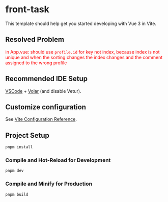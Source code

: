 # front-task

This template should help get you started developing with Vue 3 in Vite.

## Resolved Problem

<span style="color:red">in App.vue: should use `profile.id` for key not index, because index is not unique and when the sorting changes the index changes and the comment assigned to the wrong profile</span>

## Recommended IDE Setup

[VSCode](https://code.visualstudio.com/) + [Volar](https://marketplace.visualstudio.com/items?itemName=Vue.volar) (and disable Vetur).

## Customize configuration

See [Vite Configuration Reference](https://vitejs.dev/config/).

## Project Setup

```sh
pnpm install
```

### Compile and Hot-Reload for Development

```sh
pnpm dev
```

### Compile and Minify for Production

```sh
pnpm build
```
